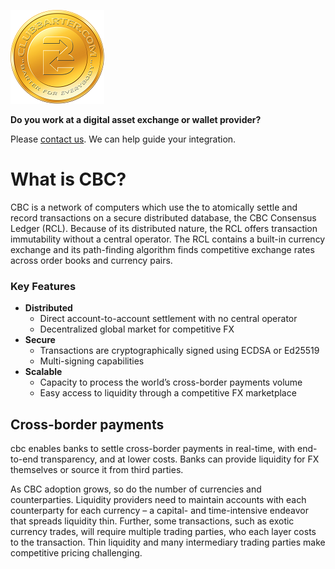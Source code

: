 ![CBC](/images/CBC.png)

**Do you work at a digital asset exchange or wallet provider?** 

Please [contact us](www.clubbarter.com). We can help guide your integration.

# What is CBC?
CBC is a network of computers which use the to atomically settle and record
transactions on a secure distributed database, the CBC Consensus Ledger
(RCL). Because of its distributed nature, the RCL offers transaction immutability
without a central operator. The RCL contains a built-in currency exchange and its
path-finding algorithm finds competitive exchange rates across order books
and currency pairs.

### Key Features
- **Distributed**
  - Direct account-to-account settlement with no central operator
  - Decentralized global market for competitive FX
- **Secure**
  - Transactions are cryptographically signed using ECDSA or Ed25519
  - Multi-signing capabilities
- **Scalable**
  - Capacity to process the world’s cross-border payments volume
  - Easy access to liquidity through a competitive FX marketplace

## Cross-border payments
cbc enables banks to settle cross-border payments in real-time, with
end-to-end transparency, and at lower costs. Banks can provide liquidity
for FX themselves or source it from third parties.

As CBC adoption grows, so do the number of currencies and counterparties.
Liquidity providers need to maintain accounts with each counterparty for
each currency – a capital- and time-intensive endeavor that spreads liquidity
thin. Further, some transactions, such as exotic currency trades, will require
multiple trading parties, who each layer costs to the transaction. Thin
liquidity and many intermediary trading parties make competitive pricing
challenging.
